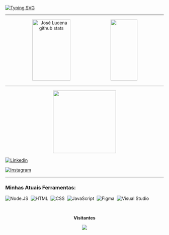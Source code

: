 
  
[![Typing SVG](https://readme-typing-svg.herokuapp.com/?color=00bfbf&size=35&center=true&vCenter=true&width=1000&lines=Olá,+Me+Chamo+José+Lucena!;Tenho+16+Anos;Sou+do+Brasil,+AL;Faço+Desenvolvimento+de+Sistemas+no+IFAL;Seja+Bem+Vindo!+:%29)](https://git.io/typing-svg)

---

<div align="center">  
  <img width="49%" height="195px" src="https://github-readme-stats.vercel.app/api?username=JoseLucenaa&show_icons=true&count_private=true&hide_border=true&title_color=00bfbf&icon_color=00bfbf&text_color=c9d1d9&bg_color=0d1117" alt="José Lucena github stats" /> 
  <img width="41%" height="195px" src="https://github-readme-stats.vercel.app/api/top-langs/?username=JoseLucenaa&layout=compact&hide_border=true&title_color=00bfbf&text_color=00bfbf&bg_color=0d1117" />
</div>

---

<p align="center">
  <img src="https://github.com/JoseLucenaa/JoseLucenaa/assets/139528889/a5bf767f-8a7e-4b1c-936d-a58fe1a3e44f" width="200px">
</p>


[![Linkedin](https://img.shields.io/badge/LinkedIn-0077B5?style=for-the-badge&logo=linkedin&logoColor=white
)](https://www.linkedin.com/in/jos%C3%A9-lucena)

[![Instagram](https://img.shields.io/badge/Instagram-E4405F?style=for-the-badge&logo=instagram&logoColor=white
)](https://www.instagram.com/lucenaa.dev/)

---
 
### Minhas Atuais Ferramentas:
![Node.JS](https://img.shields.io/badge/-Node.JS-0D1117?style=for-the-badge&logo=node.js&labelColor=0D1117&textColor=0D1117)&nbsp;
![HTML](https://img.shields.io/badge/-HTML-0D1117?style=for-the-badge&logo=html5&labelColor=0D1117)&nbsp;
![CSS](https://img.shields.io/badge/-CSS-0D1117?style=for-the-badge&logo=CSS3&logoColor=1572B6&labelColor=0D1117)&nbsp;
![JavaScript](https://img.shields.io/badge/-JavaScript-0D1117?style=for-the-badge&logo=javascript&labelColor=0D1117&textColor=0D1117)&nbsp;
![Figma](https://img.shields.io/badge/-figma-0D1117?style=for-the-badge&logo=figma&labelColor=0D1117)&nbsp;
![Visual Studio](https://img.shields.io/badge/-Visual%20Studio-0D1117?style=for-the-badge&logo=visual-studio&logoColor=C8A2C8&labelColor=0D1117)&nbsp;
 

<div align="center">
<br><p align="centre"><b>Visitantes</b></p>  
<p align="center"><img align="center" src="https://profile-counter.glitch.me/{JoseLucenaa}/count.svg" /></p> 
<br>
</div>

